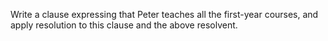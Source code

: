 Write a clause expressing that Peter teaches all the first-year courses, and apply resolution to this clause and the above resolvent.
